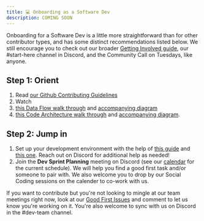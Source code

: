 ```yaml
---
title: 💻 Onboarding as a Software Dev
description: COMING SOON
---
```


Onboarding for a Software Dev is a little more straightforward than for other
contributor types, and has some distinct recommendations listed below. We still
encourage you to check out our broader
[Getting Involved guide](../../beta/get-involved), our #start-here channel in
Discord, and the Community Call on Tuesdays, like anyone.

## Step 1: Orient

1. Read
   [our Github Contributing Guidelines](https://github.com/sourcecred/sourcecred/blob/main/packages/sourcecred/CONTRIBUTING.md)
1. Watch
  1. [this Data Flow walk through](https://drive.google.com/drive/u/2/folders/1mykBgyezrkLnN6kSMWrfq4etrwuunqe6) and [accompanying diagram](https://miro.com/app/board/o9J_luhteFo=/)
  1. [this Code Architecture walk through](https://zoom.us/rec/share/Rv8t99k0bfPJbSwbBD7cX4wlcq-Ekf5-Ai9lvws4AxSDvD-khy546KahRYbpoZm8.6aP2NciutnkUTR-3?startTime=1620677252000)
   and [accompanying diagram](https://miro.com/app/board/o9J_lF3UvK4=/).

## Step 2: Jump in

1. Set up your development environment with the help of
   [this guide](https://github.com/sourcecred/sourcecred/tree/main/packages/sourcecred#development-setup)
   and [this one](../../guides/dev-env-setup). Reach out on Discord for
   additional help as needed!
1. Join the **Dev Sprint Planning** meeting on Discord (see our
   [calendar](https://sourcecred.io/calendar) for the current schedule). We will
   help you find a good first task and/or someone to pair with. We also welcome
   you to drop by our Social Coding sessions on the calender to co-work with us.

If you want to contribute but you're not looking to mingle at our team meetings right now, look at our [Good First Issues](https://github.com/sourcecred/sourcecred/labels/good%20first%20issue) and comment to let us know you're working on it. You're also welcome to sync with us on Discord in the #dev-team channel.
